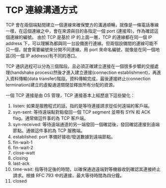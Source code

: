 # TCP 連線溝通方式

TCP 會在兩個端點間建立一個連線來確保雙方的溝通順暢，就像是一條電話專線一樣，在這個連線之中，會在來源與目的各指定一個 port (連接埠)，作為確認這個連線的編號。
由於 TCP 是基於 IP 的上面一層，TCP 的連線都在同一個 IP address 下，可以理解為都與同一台設備進行連線。但兩個設備間的連線可能不只一個，就會需要編號來分開不同連線。用 port 來命名編號，就像是在同一個地區(同一個 IP address)有不同的港口。

TCP 通訊過程可以分為三個階段。且必須正確建立連接在一個很多步驟的交握處理(handshake process)然後才進入建立連接(connection establishment)，再進入資料傳輸(data transfer)階段。資料傳輸完成，最後連接終止(connection termination)建立的虛擬通道關閉並釋放所有分配的資源。

一個 TCP 連接是由 OS 管理，TCP 連接基本上經歷底下這些變化：

1. listen: 如果是服務程式的話，指的是等待連接請求從任何遠端的客戶端。
2. syn-sent: 等待遠端點對點發回一個 TCP segment 並帶有 SYN 和 ACK flag。通常做這件事的為 TCP 客戶端。
3. syn-received: 等待遠端通道的另一端發回一個確認後，發回確認連接到遠端節點。通做這件事的為 TCP 服務端。
4. established: port 準備好接收/發送數據到遠端節點。
5. fin-wait-1
6. fin-wait-2
7. close-watt
8. closing
9. last-ack
10. time-wait: 指等待足後的時間，以確保通過遠端對等機器收到確認其連接終止請求。根據 RFC 793 中的連接，最大等待時間為四分鐘。
11. closed
